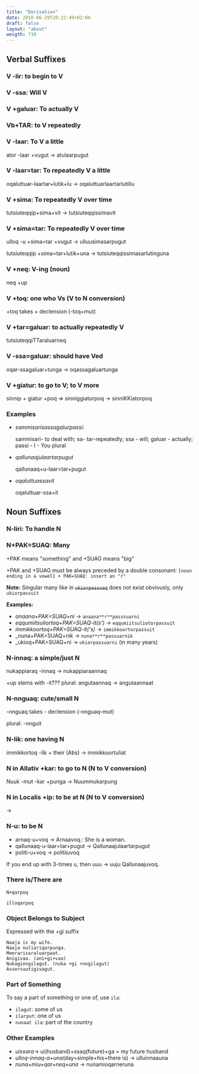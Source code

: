 ```yaml
---
title: "Derivation"
date: 2018-06-29T20:22:49+02:00
draft: false
layout: "about"
weigth: 710
---
```

## Verbal Suffixes

### V -lir: to begin to V

### V -ssa: Will V

### V +galuar: To actually V

### Vb+TAR: to V repeatedly

### V -laar: To V a little

ator -laar +vugut -> atulaarpugut

### V -laar=tar: To repeatedly V a little

oqaluttuar-laartar+lutik+lu -> oqaluttuarlaartarlutillu

### V +sima: To repeatedly V over time

tutsiuteqqip+sima+vit -> tutsiuteqqissimavit

### V +sima=tar: To repeatedly V over time

ulloq -u +sima=tar +vugut -> ulluusimasarpugut

tutsiuteqqip +sima=tar+lutik+una -> tutsiuteqqissimasarlutinguna

### V +neq: V-ing (noun)

neq +up

### V +toq: one who Vs (V to N conversion)

+toq takes + declension (-toq+mut)

### V +tar=galuar: to actually repeatedly V

tutsiuteqqiTTaraluarneq

### V -ssa=galuar: should have Ved

oqar-ssagaluar+tunga -> oqassagaluartunga

### V +giatur: to go to V; to V more

sinnip + giatur +poq => sinniggiaturpoq -> sinniKKiatorpoq

### Examples

*   _sammisarisassagalurpassi_:
    
    sammisari- to deal with; sa- tar-repeatedly; ssa - will; galuar - actually; passi - I - You plural
    
*   _qallunaajulaartarpugut_
    
    qallunaaq+u-laar=tar+pugut
    
*   _oqaluttuassavit_
    
    oqaluttuar-ssa+it

## Noun Suffixes

### N-liri: To handle N

### N+PAK=SUAQ: Many

+PAK means "something" and +SUAG means "big"

+PAK and +SUAG must be always preceded by a double consonant:
`[noun ending in a vowel] + PAK=SUAQ: insert an "r"`

**Note:** Singular many like in <s>`ukiorpassuaq`</s> does not exist obviously, only `ukiorpassuit`

**Examples:**

* _anaana+PAK=SUAQ+ni_ -> `anaana**r**passsuarni`
* _eqqumiitsuliortoq+PAK=SUAQ-it(s')_ -> `eqqumiitsuliotorpassuit`
* _immikkoortoq+PAK=SUAQ-it('s)_ -> `immikkoortorpassuit`
* _nuna+PAK=SUAQ+nik -> `nuna**r**passuarnik`
* _ukioq+PAK=SUAQ+ni -> `ukiorpassuarni` (in many years)

### N-innaq: a simple/just N

nukappiaraq -innaq -> nukappiaraannaq

+up stems with -it??? plural: angutaannaq -> angutaannaat

### N-nnguaq: cute/small N

-nnguaq takes - declension (-nnguaq-mut)

plural: -nnguit

### N-lik: one having N

immikkortoq -lik + their (Abs) -> immikkoortuliat

### N in Allativ +kar: to go to N (N to V conversion)

Nuuk -mut -kar +punga -> Nuummukarpung

### N in Localis +ip: to be at N (N to V conversion)

->

### N-u: to be N

* arnaq-u+voq -> Arnaavoq.: She is a woman.
* qallunaaq-u-laar=tar+pugut -> Qallunaajulaartarpugut
* politi-u+voq -> politiiuvoq

If you end up with 3-times u, then uuu -> uuju
Qallunaajuvoq.
### There is/There are
`N+qarpoq`

`illoqarpoq`
### Object Belongs to Subject

Expressed with the +gi suffix
~~~~
Naaja is my wife.
Naaja nuliariqarpunga.
Meerarisaraluarpaat.
Anigivaa. (ani+gi+vaa)
Nukaginngilagut. (nuka +gi +nngilagut)
Assersuutigivagut.
~~~~
### Part of Something

To say a part of something or one of, use `ila`:
* `ilagut`: some of us
* `ilarput`: one of us
* `nunaat ila`: part of the country

### Other Examples

*   _uissara_-\> ui(husband)+ssaq(future)+ga = my future husband
*   _ulloq-innaq-a+una_(day+simple+his+there is) -> ulluinnaauna
*   _nuna+miu+qar+neq+una_ -\> nunamioqarneruna